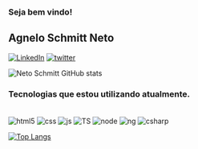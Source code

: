 

### Seja bem vindo!

## Agnelo Schmitt Neto 

[![LinkedIn](https://img.shields.io/badge/LinkedIn-0077B5?style=for-the-badge&logo=linkedin&logoColor=white)](https://www.linkedin.com/in/netoschmitt/)
[![twitter](https://img.shields.io/badge/Twitter-1DA1F2?style=for-the-badge&logo=twitter&logoColor=white)](https://twitter.com/N3toSchmitt)


![Neto Schmitt GitHub stats](https://github-readme-stats.vercel.app/api?username=netoschmitt&show_icons=true&theme=tokyonight)


### Tecnologias que estou utilizando atualmente.

<div style="display: inline_block"><br/>
<img align="center" alt="html5" src="https://img.shields.io/badge/HTML5-E34F26?style=for-the-badge&logo=html5&logoColor=white">
<img align="center" alt="css" src="https://img.shields.io/badge/CSS3-1572B6?style=for-the-badge&logo=css3&logoColor=white">
<img align="center" alt="js" src="https://img.shields.io/badge/JavaScript-F7DF1E?style=for-the-badge&logo=javascript&logoColor=black">
<img align="center" alt="TS" src="https://img.shields.io/badge/TypeScript-007ACC?style=for-the-badge&logo=typescript&logoColor=white">
<img align="center" alt="node" src="https://img.shields.io/badge/Node.js-43853D?style=for-the-badge&logo=node.js&logoColor=white">
<img align="center" alt="ng" src="https://img.shields.io/badge/Angular-DD0031?style=for-the-badge&logo=angular&logoColor=white">
<img align="center" alt="csharp" src="https://img.shields.io/badge/C%23-239120?style=for-the-badge&logo=c-sharp&logoColor=white">

  
[![Top Langs](https://github-readme-stats.vercel.app/api/top-langs/?username=netoschmitt&layout=compact)](https://github.com/netoschmitt/github-readme-stats)
